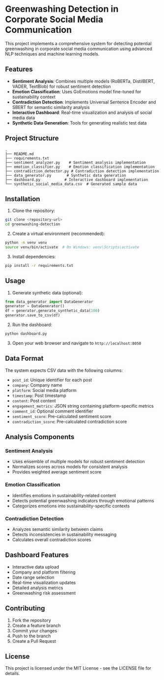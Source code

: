 # Greenwashing Detection in Corporate Social Media Communication

This project implements a comprehensive system for detecting potential greenwashing in corporate social media communication using advanced NLP techniques and machine learning models.

## Features

- **Sentiment Analysis**: Combines multiple models (RoBERTa, DistilBERT, VADER, TextBlob) for robust sentiment detection
- **Emotion Classification**: Uses GoEmotions model fine-tuned for sustainability context
- **Contradiction Detection**: Implements Universal Sentence Encoder and SBERT for semantic similarity analysis
- **Interactive Dashboard**: Real-time visualization and analysis of social media data
- **Synthetic Data Generation**: Tools for generating realistic test data

## Project Structure

```
.
├── README.md
├── requirements.txt
├── sentiment_analyzer.py    # Sentiment analysis implementation
├── emotion_classifier.py    # Emotion classification implementation
├── contradiction_detector.py # Contradiction detection implementation
├── data_generator.py       # Synthetic data generation
├── dashboard.py           # Interactive dashboard implementation
└── synthetic_social_media_data.csv  # Generated sample data
```

## Installation

1. Clone the repository:
```bash
git clone <repository-url>
cd greenwashing-detection
```

2. Create a virtual environment (recommended):
```bash
python -m venv venv
source venv/bin/activate  # On Windows: venv\Scripts\activate
```

3. Install dependencies:
```bash
pip install -r requirements.txt
```

## Usage

1. Generate synthetic data (optional):
```python
from data_generator import DataGenerator
generator = DataGenerator()
df = generator.generate_synthetic_data(100)
generator.save_to_csv(df)
```

2. Run the dashboard:
```bash
python dashboard.py
```

3. Open your web browser and navigate to `http://localhost:8050`

## Data Format

The system expects CSV data with the following columns:
- `post_id`: Unique identifier for each post
- `company`: Company name
- `platform`: Social media platform
- `timestamp`: Post timestamp
- `content`: Post content
- `engagement_metrics`: JSON string containing platform-specific metrics
- `comment_id`: Optional comment identifier
- `sentiment_score`: Pre-calculated sentiment score
- `contradiction_score`: Pre-calculated contradiction score

## Analysis Components

### Sentiment Analysis
- Uses ensemble of multiple models for robust sentiment detection
- Normalizes scores across models for consistent analysis
- Provides weighted average sentiment score

### Emotion Classification
- Identifies emotions in sustainability-related content
- Detects potential greenwashing indicators through emotional patterns
- Categorizes emotions into sustainability-specific contexts

### Contradiction Detection
- Analyzes semantic similarity between claims
- Detects inconsistencies in sustainability messaging
- Calculates overall contradiction scores

## Dashboard Features

- Interactive data upload
- Company and platform filtering
- Date range selection
- Real-time visualization updates
- Detailed analysis metrics
- Greenwashing risk assessment

## Contributing

1. Fork the repository
2. Create a feature branch
3. Commit your changes
4. Push to the branch
5. Create a Pull Request

## License

This project is licensed under the MIT License - see the LICENSE file for details. 
